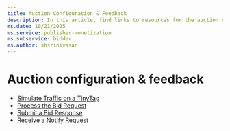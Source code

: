 ```yaml
---
title: Auction Configuration & Feedback
description: In this article, find links to resources for the auction configuration.
ms.date: 10/21/2025
ms.service: publisher-monetization
ms.subservice: bidder
ms.author: shsrinivasan
---
```


# Auction configuration & feedback

- [Simulate Traffic on a TinyTag](simulate-traffic-on-a-tinytag.md)
- [Process the Bid Request](process-the-bid-request.md)
- [Submit a Bid Response](submit-a-bid-response.md)
- [Receive a Notify Request](receive-a-notify-request.md)
